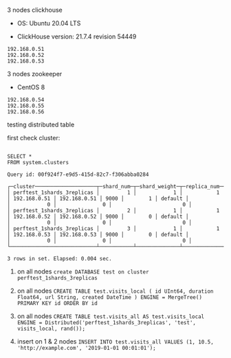 3 nodes clickhouse

* OS: Ubuntu 20.04 LTS

* ClickHouse version: 21.7.4 revision 54449

```
192.168.0.51
192.168.0.52
192.168.0.53
```


3 nodes zookeeper

* CentOS 8

```
192.168.0.54
192.168.0.55
192.168.0.56
```

testing distributed table

first check cluster: 

```select * from system.clusters

SELECT *
FROM system.clusters

Query id: 00f924f7-e9d5-415d-82c7-f306abba0284

┌─cluster────────────────────┬─shard_num─┬─shard_weight─┬─replica_num─┬─host_name────┬─host_address─┬─port─┬─is_local─┬─user────┬─default_database─┬─errors_count─┬─slowdowns_count─┬─estimated_recovery_time─┐
│ perftest_1shards_3replicas │         1 │            1 │           1 │ 192.168.0.51 │ 192.168.0.51 │ 9000 │        1 │ default │                  │            0 │               0 │                       0 │
│ perftest_1shards_3replicas │         2 │            1 │           1 │ 192.168.0.52 │ 192.168.0.52 │ 9000 │        0 │ default │                  │            0 │               0 │                       0 │
│ perftest_1shards_3replicas │         3 │            1 │           1 │ 192.168.0.53 │ 192.168.0.53 │ 9000 │        0 │ default │                  │            0 │               0 │                       0 │
└────────────────────────────┴───────────┴──────────────┴─────────────┴──────────────┴──────────────┴──────┴──────────┴─────────┴──────────────────┴──────────────┴─────────────────┴─────────────────────────┘

3 rows in set. Elapsed: 0.004 sec.
```

1) on all nodes ```create DATABASE test on cluster perftest_1shards_3replicas```

2) on all nodes ```CREATE TABLE test.visits_local
(
    id UInt64,
    duration Float64,
    url String,
    created DateTime
)
ENGINE = MergeTree()
PRIMARY KEY id
ORDER BY id```

3) on all nodes ```CREATE TABLE test.visits_all AS test.visits_local
ENGINE = Distributed('perftest_1shards_3replicas', 'test', visits_local, rand());```

4) insert on 1 & 2 nodes
```INSERT INTO test.visits_all VALUES (1, 10.5, 'http://example.com', '2019-01-01 00:01:01');```
